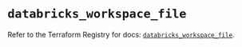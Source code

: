# `databricks_workspace_file`

Refer to the Terraform Registry for docs: [`databricks_workspace_file`](https://registry.terraform.io/providers/databricks/databricks/1.43.0/docs/resources/workspace_file).

